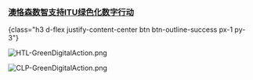 ###  [澳恪森数智支持ITU绿色化数字行动](https://oxon8.netlify.app/post/2023-12-09-itu-cop28-outcomes)
{class="h3 d-flex justify-content-center btn btn-outline-success px-1 py-3"}
<div class="d-flex justify-content-center flex-row"><div class="m-3">

![HTL-GreenDigitalAction.png](HTL-GreenDigitalAction.png)</div><div class="m-5">

![CLP-GreenDigitalAction.png](CLP-GreenDigitalAction.png)</div></div>